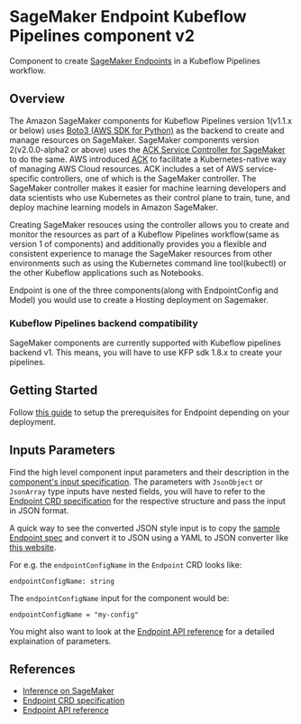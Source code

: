 # SageMaker Endpoint Kubeflow Pipelines component v2

Component to create [SageMaker Endpoints](https://docs.aws.amazon.com/sagemaker/latest/dg/deploy-model.html) in a Kubeflow Pipelines workflow.


## Overview

The Amazon SageMaker components for Kubeflow Pipelines version 1(v1.1.x or below) uses [Boto3 (AWS SDK for Python)](https://boto3.amazonaws.com/v1/documentation/api/latest/reference/services/sagemaker.html) as the backend to create and manage resources on SageMaker. SageMaker components version 2(v2.0.0-alpha2 or above) uses the [ACK Service Controller for SageMaker](https://github.com/aws-controllers-k8s/sagemaker-controller) to do the same. AWS introduced [ACK](https://aws-controllers-k8s.github.io/community/) to facilitate a Kubernetes-native way of managing AWS Cloud resources. ACK includes a set of AWS service-specific controllers, one of which is the SageMaker controller. The SageMaker controller makes it easier for machine learning developers and data scientists who use Kubernetes as their control plane to train, tune, and deploy machine learning models in Amazon SageMaker.

Creating SageMaker resouces using the controller allows you to create and monitor the resources as part of a Kubeflow Pipelines workflow(same as version 1 of components) and additionally provides you a flexible and consistent experience to manage the SageMaker resources from other environments such as using the Kubernetes command line tool(kubectl) or the other Kubeflow applications such as Notebooks.

Endpoint is one of the three components(along with EndpointConfig and Model) you would use to create a Hosting deployment on Sagemaker.

### Kubeflow Pipelines backend compatibility
SageMaker components are currently supported with Kubeflow pipelines backend v1. This means, you will have to use KFP sdk 1.8.x to create your pipelines.

## Getting Started

Follow [this guide](https://github.com/kubeflow/pipelines/tree/master/samples/contrib/aws-samples#prerequisites) to setup the prerequisites for Endpoint depending on your deployment.

## Inputs Parameters
Find the high level component input parameters and their description in the [component's input specification](./component.yaml). The parameters with `JsonObject` or `JsonArray` type inputs have nested fields, you will have to refer to the [Endpoint CRD specification](https://aws-controllers-k8s.github.io/community/reference/sagemaker/v1alpha1/endpoint/) for the respective structure and pass the input in JSON format. 

A quick way to see the converted JSON style input is to copy the [sample Endpoint spec](https://aws-controllers-k8s.github.io/community/reference/sagemaker/v1alpha1/endpoint/#spec) and convert it to JSON using a YAML to JSON converter like [this website](https://jsonformatter.org/yaml-to-json).

For e.g. the `endpointConfigName` in the `Endpoint` CRD looks like:

```
endpointConfigName: string
```

The `endpointConfigName` input for the component would be:

```
endpointConfigName = "my-config"
```

You might also want to look at the [Endpoint API reference](https://docs.aws.amazon.com/sagemaker/latest/APIReference/API_CreateEndpoint.html) for a detailed explaination of parameters.

## References
- [Inference on SageMaker](https://docs.aws.amazon.com/sagemaker/latest/dg/deploy-model.html)
- [Endpoint CRD specification](https://aws-controllers-k8s.github.io/community/reference/sagemaker/v1alpha1/endpoint/)
- [Endpoint API reference](https://docs.aws.amazon.com/sagemaker/latest/APIReference/API_CreateEndpoint.html)